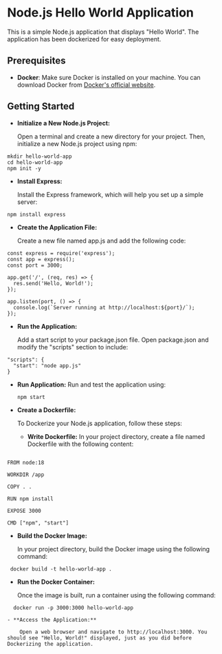 # Node.js Hello World Application

This is a simple Node.js application that displays "Hello World". The application has been dockerized for easy deployment.

## Prerequisites

- **Docker**: Make sure Docker is installed on your machine. You can download Docker from [Docker's official website](https://www.docker.com/get-started).

## Getting Started

- **Initialize a New Node.js Project:**
  
  Open a terminal and create a new directory for your project. Then, initialize a new Node.js project using npm:

```
mkdir hello-world-app
cd hello-world-app
npm init -y
```
- **Install Express:**
  
  Install the Express framework, which will help you set up a simple server:

```
npm install express
```
- **Create the Application File:**

  Create a new file named app.js and add the following code:

```
const express = require('express');
const app = express();
const port = 3000;

app.get('/', (req, res) => {
  res.send('Hello, World!');
});

app.listen(port, () => {
  console.log(`Server running at http://localhost:${port}/`);
});
```
- **Run the Application:**

  Add a start script to your package.json file. Open package.json and modify the "scripts" section to include:

```
"scripts": {
  "start": "node app.js"
}
```
- **Run Application:**
    Run and test the application using:

  ```
  npm start
  ```

- **Create a Dockerfile:**

    To Dockerize your Node.js application, follow these steps:
  
    - **Write Dockerfile:**
      In your project directory, create a file named Dockerfile with the following content:

```

FROM node:18

WORKDIR /app

COPY . .

RUN npm install

EXPOSE 3000

CMD ["npm", "start"]
```

  - **Build the Docker Image:**

      In your project directory, build the Docker image using the following command:
    
   ```
    docker build -t hello-world-app .
  ```
  - **Run the Docker Container:**
    
      Once the image is built, run a container using the following command:
  
  ```
    docker run -p 3000:3000 hello-world-app
  ```
    
    - **Access the Application:**
    
        Open a web browser and navigate to http://localhost:3000. You should see "Hello, World!" displayed, just as you did before Dockerizing the application.
